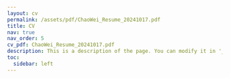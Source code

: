 ```yaml
---
layout: cv
permalink: /assets/pdf/ChaoWei_Resume_20241017.pdf
title: CV
nav: true
nav_order: 5
cv_pdf: ChaoWei_Resume_20241017.pdf
description: This is a description of the page. You can modify it in '_pages/cv.md'. You can also change or remove the top pdf download button.
toc:
  sidebar: left
---
```

